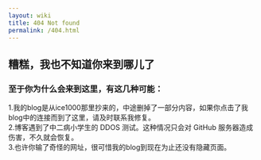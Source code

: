 ```yaml
---
layout: wiki
title: 404 Not found
permalink: /404.html
---
```


## 糟糕，我也不知道你来到哪儿了
### 至于你为什么会来到这里，有这几种可能：
1.我的blog是从ice1000那里抄来的，中途删掉了一部分内容，如果你点击了我blog中的连接而到了这里，请及时联系我修复。  
2.博客遇到了中二病小学生的 DDOS 测试。这种情况只会对 GitHub 服务器造成伤害，不久就会恢复。  
3.也许你输了奇怪的网址，很可惜我的blog到现在为止还没有隐藏页面。  